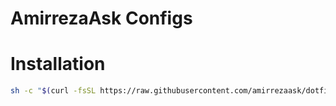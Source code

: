 # AmirrezaAsk Configs

# Installation
```bash
sh -c "$(curl -fsSL https://raw.githubusercontent.com/amirrezaask/dotfiles/master/provision.sh)"
```
